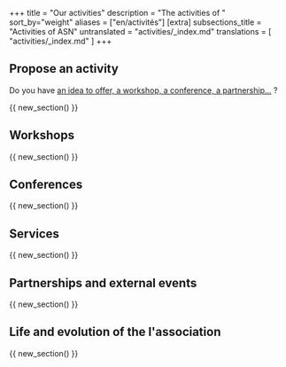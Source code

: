 +++
title = "Our activities"
description = "The activities of "
sort_by="weight"
aliases = ["en/activités"]
[extra]
subsections_title = "Activities of ASN"
untranslated = "activities/_index.md"
translations = [
    "activities/_index.md"
]
+++

## Propose an activity

Do you have [an idea to offer, a workshop, a conference, a
partnership…](@/activities/propose-an-activity/index.en.md) ?

{{ new_section() }}

## Workshops

<!-- TODO -->

{{ new_section() }}

## Conferences

<!-- TODO -->

{{ new_section() }}

## Services

<!-- TODO -->

{{ new_section() }}

## Partnerships and external events

<!-- TODO -->

{{ new_section() }}

## Life and evolution of the l'association

<!-- TODO -->

{{ new_section() }}
